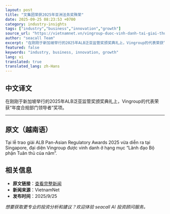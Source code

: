 ```yaml
---
layout: post
title: "文集团荣获2025年亚洲法务奖殊荣"
date: 2025-09-25 08:23:53 +0700
category: industry-insights
tags: ["industry","business","innovation","growth"]
source_url: "https://vietnamnet.vn/vingroup-duoc-vinh-danh-tai-giai-thuong-phap-che-chau-a-nam-2025-2445998.html"
author: "seacall Team"
excerpt: "在刚刚于新加坡举行的2025年ALB泛亚监管奖颁奖典礼上，Vingroup的代表荣获“年度合规部门领导者”奖项。..."
featured: false
keywords: "industry, business, innovation, growth"
lang: vi
translated: true
translated_lang: zh-Hans
---
```


## 中文译文

在刚刚于新加坡举行的2025年ALB泛亚监管奖颁奖典礼上，Vingroup的代表荣获“年度合规部门领导者”奖项。

---

## 原文（越南语）

Tại lễ trao giải ALB Pan-Asian Regulatory Awards 2025 vừa diễn ra tại Singapore, đại diện Vingroup được vinh danh ở hạng mục “Lãnh đạo Bộ phận Tuân thủ của năm”.

## 相关信息

- **原文链接**：[查看完整新闻](https://vietnamnet.vn/vingroup-duoc-vinh-danh-tai-giai-thuong-phap-che-chau-a-nam-2025-2445998.html)
- **新闻来源**：VietnamNet
- **发布时间**：2025/9/25

*想要获取更专业的投资分析和建议？欢迎体验 seacall AI 投资顾问服务。*